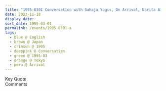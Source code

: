 ```yaml
---
title: "1995-0301 Conversation with Sahaja Yogis, On Arrival, Narita Airport, Tokyo, Japan"
date: 2023-11-18
display_date: 
sort_date: 1995-03-01
permalink: /events/1995-0301-a
tags:
  - blue @ English
  - brown @ Japan
  - crimson @ 1995
  - deeppink @ Conversation
  - green @ 1995-03
  - orange @ Tokyo
  - peru @ Arrival
---
```


<wave-list>
  <list-title color="green" width="75">Key Quote</list-title>
  <list-item color="BlanchedAlmond"  width="200"></list-item>
  <list-item color="Lavender"></list-item>
  <list-item color="BlanchedAlmond"></list-item>
</wave-list>

<br>

<wave-list>
  <list-title color="green" width="75">Comments</list-title>
  <list-item color="BlanchedAlmond"  width="200"></list-item>
  <list-item color="Lavender"></list-item>
  <list-item color="BlanchedAlmond"></list-item>
</wave-list>
